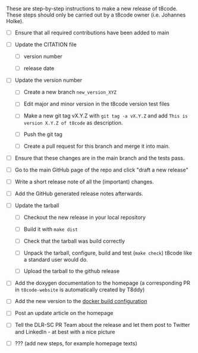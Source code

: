 These are step-by-step instructions to make a new release of t8code.
These steps should only be carried out by a t8code owner (i.e. Johannes Holke).

- [ ] Ensure that all required contributions have been added to main

- [ ] Update the CITATION file

  - [ ] version number

  - [ ] release date

- [ ] Update the version number

  - [ ] Create a new branch `new_version_XYZ`

  - [ ] Edit major and minor version in the t8code version test files

  - [ ] Make a new git tag vX.Y.Z with `git tag -a vX.Y.Z` and add `This is version X.Y.Z of t8code` as description. 

  - [ ] Push the git tag

  - [ ] Create a pull request for this branch and merge it into main.

- [ ] Ensure that these changes are in the main branch and the tests pass.

- [ ] Go to the main GitHub page of the repo and click "draft a new release"

- [ ] Write a short release note of all the (important) changes.

- [ ] Add the GitHub generated release notes afterwards.

- [ ] Update the tarball

  - [ ] Checkout the new release in your local repository

  - [ ] Build it with `make dist`

  - [ ] Check that the tarball was build correctly

  - [ ] Unpack the tarball, configure, build and test (`make check`) t8code like a standard user would do.

  - [ ] Upload the tarball to the github release

- [ ] Add the doxygen documentation to the homepage (a corresponding PR in `t8code-website` is automatically created by T8ddy)

- [ ] Add the new version to the [docker build configuration](https://github.com/DLR-AMR/t8code-docker-images/blob/main/.github/workflows/docker-image.yml)

- [ ] Post an update article on the homepage

- [ ] Tell the DLR-SC PR Team about the release and let them post to Twitter and LinkedIn - at best with a nice picture

- [ ] ??? (add new steps, for example homepage texts)
